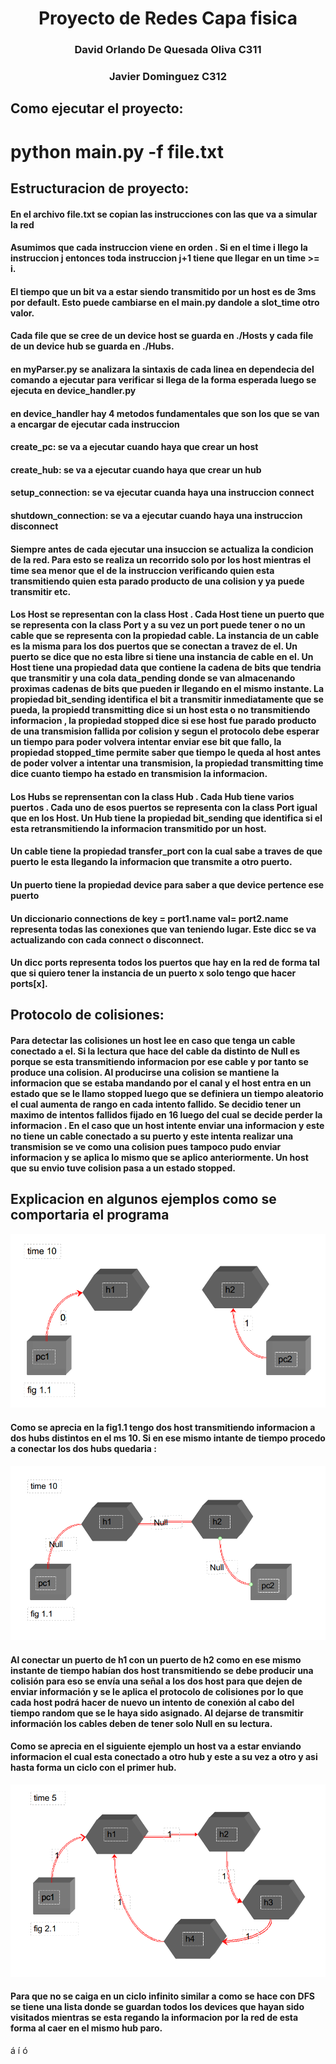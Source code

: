 # <center>Proyecto de Redes Capa fisica<center>
### <center>David Orlando De Quesada Oliva C311</center>
### <center>Javier Dominguez C312</center>

## Como ejecutar el proyecto:
# python main.py -f file.txt

## Estructuracion de proyecto:
#### En el archivo file.txt se copian las instrucciones con las que va a  simular la red

#### Asumimos que cada instruccion viene en orden . Si en el time i llego la instruccion j entonces toda instruccion j+1 tiene que llegar en un time >= i.

#### El tiempo que un bit va a estar siendo transmitido por un host es de 3ms por default. Esto puede cambiarse en el main.py dandole a slot_time otro valor.
#### Cada file que se cree de un device host se guarda en ./Hosts y cada file de un device hub se guarda en ./Hubs.

#### en myParser.py se analizara la sintaxis de cada linea en dependecia del comando a ejecutar para verificar si llega de la forma esperada luego  se ejecuta en device_handler.py

#### en device_handler hay 4 metodos fundamentales que son los que se van a encargar de ejecutar cada instruccion
#### create_pc: se va a ejecutar cuando haya que crear un host
#### create_hub: se va a ejecutar cuando haya que crear un hub 
#### setup_connection: se va ejecutar cuanda haya una instruccion connect
#### shutdown_connection: se va a ejecutar cuando haya una instruccion disconnect
#### Siempre antes de cada ejecutar una insuccion se actualiza la condicion de la red. Para esto se realiza un recorrido solo por los host mientras el time sea menor que el de la instruccion verificando quien esta transmitiendo quien esta parado producto de una colision y ya puede transmitir etc.

#### Los Host se representan con la class Host . Cada Host tiene un puerto que se representa con la class Port y a su vez un port puede tener o no un cable que se representa con la propiedad cable. La instancia de un cable es la misma para los dos puertos que se conectan a travez de el. Un puerto se dice que no esta libre si tiene una instancia de cable en el. Un Host tiene una propiedad data que contiene la cadena de bits que tendria que transmitir y una cola data_pending donde se van almacenando proximas cadenas de bits que pueden ir llegando en el mismo instante. La propiedad bit_sending identifica el bit a transmitir inmediatamente que se pueda, la propiedd transmitting dice si un host esta o no transmitiendo informacion , la propiedad stopped dice si ese host fue parado producto de una transmision fallida por colision y segun el protocolo debe esperar un tiempo para poder volvera intentar enviar ese bit que fallo, la propiedad stopped_time permite saber que tiempo le queda al host antes de poder volver a intentar una transmision, la propiedad transmitting time dice cuanto tiempo ha estado en transmision la informacion. 

#### Los Hubs se reprensentan con la class Hub . Cada Hub tiene varios puertos . Cada uno de esos puertos se representa con la class Port igual que en los Host. Un Hub tiene la propiedad bit_sending que identifica si el esta retransmitiendo la informacion transmitido por un host. 

#### Un cable tiene la propiedad transfer_port con la cual sabe a traves de que puerto le esta llegando la informacion que transmite a otro puerto.

#### Un puerto tiene la propiedad device para saber a que device pertence ese puerto

#### Un diccionario  connections de key = port1.name val= port2.name representa todas las conexiones que van teniendo lugar. Este dicc se va actualizando con cada connect o disconnect.

#### Un dicc ports representa todos los puertos que hay en la red de forma tal que si quiero tener la instancia de un puerto x solo tengo que hacer ports[x].
 
## Protocolo de colisiones:
#### Para detectar las colisiones un host lee en caso que tenga un cable conectado a el. Si la lectura que hace del cable da distinto de Null es porque se esta transmitiendo informacion por ese cable y por tanto se produce una colision. Al producirse una colision se mantiene la informacion que se estaba mandando por el canal y el host entra en un estado que se le llamo stopped luego que se definiera un tiempo aleatorio el cual aumenta de rango en cada intento fallido. Se decidio tener un maximo de intentos fallidos fijado en 16 luego del cual se decide perder la informacion . En el caso que un host intente enviar una informacion y este no tiene un cable conectado a su puerto y este intenta realizar una transmision se ve como una colision pues tampoco pudo enviar informacion y se aplica lo mismo que se aplico anteriormente. Un host que su envio tuve colision pasa a un  estado stopped.

## Explicacion  en algunos ejemplos como se comportaria el programa
![fig1.1](./images/fig1.1.png)
#### Como se aprecia en la fig1.1 tengo dos host transmitiendo informacion a dos hubs distintos en el ms 10. Si en ese mismo intante de tiempo procedo a conectar los dos hubs quedaria : 
![fig1.2](./images/fig1.2.png)
#### Al conectar un puerto de h1 con un puerto de h2 como en ese mismo instante de tiempo habían dos host transmitiendo se debe producir una colisión para eso se envía  una señal a los dos host para que dejen de enviar información y se le aplica el protocolo de colisiones por lo que cada host podrá hacer de nuevo un intento de conexión al cabo del tiempo random que se le haya sido asignado. Al dejarse de transmitir información los cables deben de tener solo Null en su lectura.



#### Como se aprecia en el siguiente ejemplo un host va a estar enviando informacion el cual esta conectado a otro hub y este a su vez a otro y asi hasta forma un ciclo con el primer hub.
![fig1.2](./images/fig2.1.png)
#### Para que no se caiga en un ciclo infinito similar a como se hace con DFS se tiene una lista donde se guardan todos los devices que hayan sido visitados mientras se esta regando la informacion por la red de esta forma al caer en el mismo hub paro.



á
í
ó
#####






